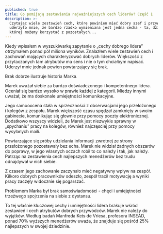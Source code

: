```yaml
---
published: true
title: Co pomijają zestawienia najważniejszych cech liderów? Część 1
description: >-
  Czytając wiele zestawień cech, które powinien mieć dobry szef i przywódca
  uderzyło mnie, że bardzo rzadko wymieniana jest jedna cecha - ta, dzięki
  której możemy korzystać z pozostałych...
---
```




Kiedy wpisałem w wyszukiwarkę zapytanie o „cechy dobrego lidera” otrzymałem ponad pół miliona wyników. Znalazłem wiele zestawień cech i zachowań mających charakteryzować dobrych liderów. Większość z przytaczanych tam atrybutów ma sens i nie o tym chciałbym napisać. Uderzył mnie jednak pewien powtarzający się brak. 

Brak dobrze ilustruje historia Marka.

Marek uważał siebie za bardzo doświadczonego i kompetentnego lidera. Oceniał się bardzo wysoko w prawie każdej z kategorii. Miedzy innymi uważał, że ma doskonale umiejętności komunikacyjne. 

Jego samooocena stała w sprzeczności z obserwacjami jego przełożonego i kolegów z zespołu.  Marek większość czasu spędzał zamknięty w swoim gabinecie, komunikując się głownie przy pomocy poczty elektronicznej. Dodatkowo wszyscy widzieli, że Marek jest niezwykle sprawny w „spychaniu” pracy na kolegów, również najczęsciej przy pomocy wysyłanych maili.

Powtarzające się próby udzielania informacji zwrotnej ze strony przełożonego pozostawały bez echa.
Marek nie widział żadnych obszarów do poprawy, w jego własnych oczach robił to co należy i tak, jak należy. Patrząc na zestawienia cech najlepszych menedżerów bez trudu odnajdywał w nich siebie.

Z czasem jego zachowanie zaczynało mieć negatywny wpływ na zespół. Kilkoro dobrych pracowników odeszło, zespół tracił motywację a wyniki pracy zaczęły widocznie się pogarszać.

Problemem Marka był brak samoświadomości - chęci i umiejętności trzeźwego spojrzenia na siebie z dystansu.

To tej właśnie kluczowej cechy i umiejętności lidera brakuje wśród zestawień i cech atrybutów dobrych przywódców.
Marek nie należy do wyjątków. Według badań Manfreda Kets de Vriesa, profesora INSEAD, ponad 70% wyższych menedżerów uważa, że znajduje się pośród 25% najlepszych w swojej dziedzinie.
